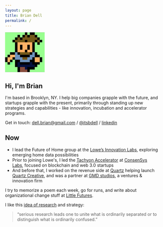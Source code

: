 ```yaml
---
layout: page
title: Brian Dell
permalink: /
---
```


<img src="/images/8bit_brian.png" alt="8bit Brian" width="130"/>

## Hi, I'm Brian

I'm based in Brooklyn, NY. I help big companies grapple with the future, and startups grapple with the present, primarily through standing up new strategies and capabilities - like innovation, incubation and accelerator programs.

Get in touch: [dell.brian@gmail.com](mailto:dell.brian@gmail.com) / [@itsbdell](https://twitter.com/itsbdell) / [linkedin](https://www.linkedin.com/in/brianjdell/)

## Now

- I lead the Future of Home group at the [Lowe’s Innovation Labs](https://www.lowesinnovationlabs.com/), exploring emerging home data possibilities
- Prior to joining Lowe's, I led the [Tachyon Accelerator](https://labs.consensys.net/tachyon/) at [ConsenSys Labs](https://labs.consensys.net/), focused on blockchain and web 3.0 startups
- And before that, I worked on the revenue side at [Quartz](https://qz.com/) helping launch [Quartz Creative](https://creative.qz.com/), and was a partner at [GMD studios](https://en.wikipedia.org/wiki/GMD_Studios), a ventures & innovation firm

I try to memorize a poem each week, go for runs, and write about organizational change stuff at [Little Futures](https://littlefutures.substack.com/).

I like this [idea of research](https://sterneworks.org/) and strategy:

> “serious research leads one to unite what is ordinarily separated or to distinguish what is ordinarily confused.”
